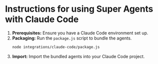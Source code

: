 # Instructions for using Super Agents with Claude Code

1.  **Prerequisites:** Ensure you have a Claude Code environment set up.
2.  **Packaging:** Run the `package.js` script to bundle the agents.
    ```bash
    node integrations/claude-code/package.js
    ```
3.  **Import:** Import the bundled agents into your Claude Code project.

